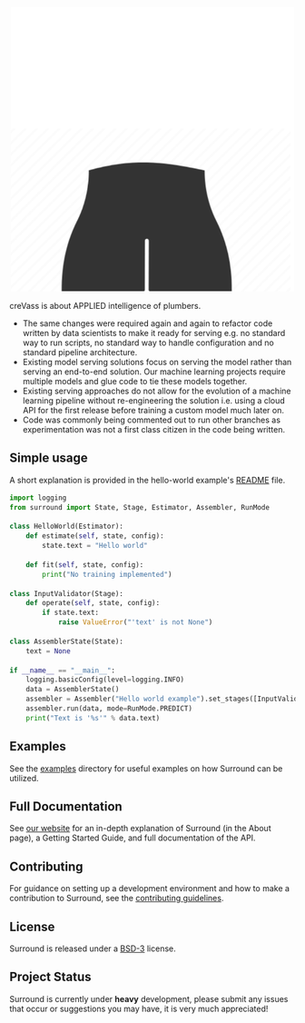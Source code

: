 <p align="center">
    <img src="./docs/source/temp_logo_hq.png" width="500">
</p>

creVass is about APPLIED intelligence of plumbers.

* The same changes were required again and again to refactor code written by data scientists to make it ready for serving e.g. no standard way to run scripts, no standard way to handle configuration and no standard pipeline architecture.
* Existing model serving solutions focus on serving the model rather than serving an end-to-end solution. Our machine learning projects require multiple models and glue code to tie these models together.
* Existing serving approaches do not allow for the evolution of a machine learning pipeline without re-engineering the solution i.e. using a cloud API for the first release before training a custom model much later on.
* Code was commonly being commented out to run other branches as experimentation was not a first class citizen in the code being written.


## Simple usage

A short explanation is provided in the hello-world example's [README](examples/hello-world/) file.
```python
import logging
from surround import State, Stage, Estimator, Assembler, RunMode

class HelloWorld(Estimator):
    def estimate(self, state, config):
        state.text = "Hello world"

    def fit(self, state, config):
        print("No training implemented")

class InputValidator(Stage):
    def operate(self, state, config):
        if state.text:
            raise ValueError("'text' is not None")

class AssemblerState(State):
    text = None

if __name__ == "__main__":
    logging.basicConfig(level=logging.INFO)
    data = AssemblerState()
    assembler = Assembler("Hello world example").set_stages([InputValidator(), HelloWorld()])
    assembler.run(data, mode=RunMode.PREDICT)
    print("Text is '%s'" % data.text)
```

## Examples

See the [examples](https://github.com/dstil/surround/tree/master/examples) directory for useful examples on how Surround can be utilized.

## Full Documentation
See [our website](https://surround.readthedocs.io/) for an in-depth explanation of Surround (in the About page), a Getting Started Guide, and full documentation of the API.

## Contributing

For guidance on setting up a development environment and how to make a contribution to Surround, see the [contributing guidelines](docs/CONTRIBUTING.md).


## License

Surround is released under a [BSD-3](https://opensource.org/licenses/BSD-3-Clause) license.

## Project Status
Surround is currently under **heavy** development, please submit any issues that occur or suggestions you may have, it is very much appreciated!
